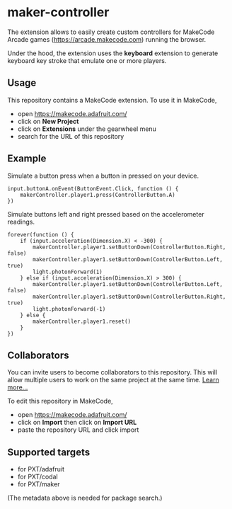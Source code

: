 # maker-controller

The extension allows to easily create custom controllers for 
MakeCode Arcade games (https://arcade.makecode.com) running the browser.

Under the hood, the extension uses the **keyboard** extension to generate keyboard key stroke
that emulate one or more players.

## Usage

This repository contains a MakeCode extension. To use it in MakeCode,

* open https://makecode.adafruit.com/
* click on **New Project**
* click on **Extensions** under the gearwheel menu
* search for the URL of this repository

## Example

Simulate a button press when a button in pressed on your device.

```blocks
input.buttonA.onEvent(ButtonEvent.Click, function () {
    makerController.player1.press(ControllerButton.A)
})
```

Simulate buttons left and right pressed based on the accelerometer readings.

```blocks
forever(function () {
    if (input.acceleration(Dimension.X) < -300) {
        makerController.player1.setButtonDown(ControllerButton.Right, false)
        makerController.player1.setButtonDown(ControllerButton.Left, true)
        light.photonForward(1)
    } else if (input.acceleration(Dimension.X) > 300) {
        makerController.player1.setButtonDown(ControllerButton.Left, false)
        makerController.player1.setButtonDown(ControllerButton.Right, true)
        light.photonForward(-1)
    } else {
        makerController.player1.reset()
    }
})
```

## Collaborators

You can invite users to become collaborators to this repository. This will allow multiple users to work on the same project at the same time.
[Learn more...](https://help.github.com/en/articles/inviting-collaborators-to-a-personal-repository)

To edit this repository in MakeCode,

* open https://makecode.adafruit.com/
* click on **Import** then click on **Import URL**
* paste the repository URL and click import

## Supported targets

* for PXT/adafruit
* for PXT/codal
* for PXT/maker

(The metadata above is needed for package search.)
